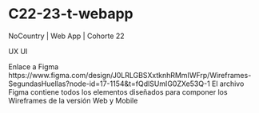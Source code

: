 # C22-23-t-webapp
NoCountry | Web App | Cohorte 22

UX UI
<td>
Enlace a Figma</td>
https://www.figma.com/design/J0LRLGBSXxtknhRMmIWFrp/Wireframes-SegundasHuellas?node-id=17-1154&t=fQdlSUmIG0ZXe53Q-1
El archivo Figma contiene todos los elementos diseñados para componer los Wireframes de la versión Web y Mobile
